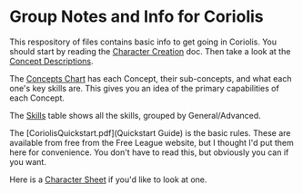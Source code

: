 # Group Notes and Info for Coriolis

This respository of files contains basic info to get going in Coriolis. You should start by reading the [Character Creation](./CharacterCreation.pdf) doc. Then take a look at the [Concept Descriptions](ConceptDescriptions.pdf). 

The [Concepts Chart](Concepts.pdf) has each Concept, their sub-concepts, and what each one's key skills are. This gives you an idea of the primary capabilities of each Concept.

The [Skills](Skills.pdf) table shows all the skills, grouped by General/Advanced.

The [CoriolisQuickstart.pdf](Quickstart Guide) is the basic rules. These are available from free from the Free League website, but I thought I'd put them here for convenience. You don't have to read this, but obviously you can if you want.

Here is a [Character Sheet](CharacterSheet.pdf) if you'd like to look at one.

